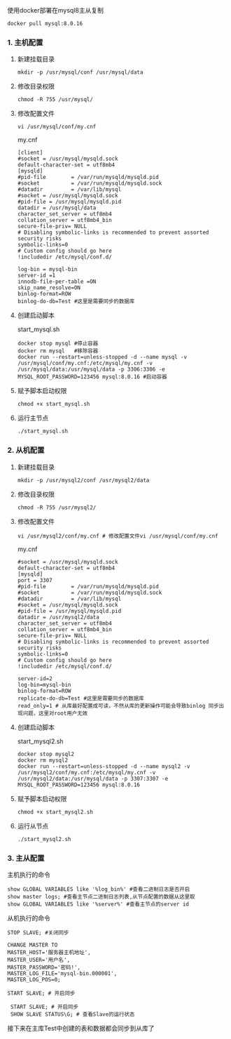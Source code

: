 使用docker部署在mysql8主从复制

```shell
docker pull mysql:8.0.16
```

### 1. 主机配置

1. 新建挂载目录

   ```shell
   mkdir -p /usr/mysql/conf /usr/mysql/data
   ```

2. 修改目录权限

   ```shell
   chmod -R 755 /usr/mysql/
   ```

3. 修改配置文件 

   ```shel
   vi /usr/mysql/conf/my.cnf
   ```

   my.cnf

   ```properties
   [client]
   #socket = /usr/mysql/mysqld.sock
   default-character-set = utf8mb4
   [mysqld]
   #pid-file        = /var/run/mysqld/mysqld.pid
   #socket          = /var/run/mysqld/mysqld.sock
   #datadir         = /var/lib/mysql
   #socket = /usr/mysql/mysqld.sock
   #pid-file = /usr/mysql/mysqld.pid
   datadir = /usr/mysql/data
   character_set_server = utf8mb4
   collation_server = utf8mb4_bin
   secure-file-priv= NULL
   # Disabling symbolic-links is recommended to prevent assorted security risks
   symbolic-links=0
   # Custom config should go here
   !includedir /etc/mysql/conf.d/
   
   log-bin = mysql-bin
   server-id =1
   innodb-file-per-table =ON
   skip_name_resolve=ON
   binlog-format=ROW
   binlog-do-db=Test #这里是需要同步的数据库
   
   ```

4. 创建启动脚本

   start_mysql.sh

   ```shell
   docker stop mysql #停止容器
   docker rm mysql   #移除容器
   docker run --restart=unless-stopped -d --name mysql -v /usr/mysql/conf/my.cnf:/etc/mysql/my.cnf -v /usr/mysql/data:/usr/mysql/data -p 3306:3306 -e MYSQL_ROOT_PASSWORD=123456 mysql:8.0.16 #启动容器
   ```

5. 赋予脚本启动权限

   ```shell
   chmod +x start_mysql.sh
   ```

6. 运行主节点

   ```shell
   ./start_mysql.sh
   ```

### 2. 从机配置

1. 新建挂载目录

   ```shell
   mkdir -p /usr/mysql2/conf /usr/mysql2/data
   ```

2. 修改目录权限

   ```shell
   chmod -R 755 /usr/mysql2/
   ```

3. 修改配置文件 

   ```shell
   vi /usr/mysql2/conf/my.cnf # 修改配置文件vi /usr/mysql/conf/my.cnf
   ```

   my.cnf
   
   ```properties
   #socket = /usr/mysql/mysqld.sock
   default-character-set = utf8mb4
   [mysqld]
   port = 3307
   #pid-file        = /var/run/mysqld/mysqld.pid
   #socket          = /var/run/mysqld/mysqld.sock
   #datadir         = /var/lib/mysql
   #socket = /usr/mysql/mysqld.sock
   #pid-file = /usr/mysql/mysqld.pid
   datadir = /usr/mysql2/data
   character_set_server = utf8mb4
   collation_server = utf8mb4_bin
   secure-file-priv= NULL
   # Disabling symbolic-links is recommended to prevent assorted security risks
   symbolic-links=0
   # Custom config should go here
   !includedir /etc/mysql/conf.d/
   
   server-id=2
   log-bin=mysql-bin
   binlog-format=ROW
   replicate-do-db=Test #这里是需要同步的数据库
   read_only=1 # 从库最好配置成可读，不然从库的更新操作可能会导致binlog 同步出现问题，这里对root用户无效
   ```
   
4. 创建启动脚本

   start_mysql2.sh

   ```shell
   docker stop mysql2
   docker rm mysql2
   docker run --restart=unless-stopped -d --name mysql2 -v /usr/mysql2/conf/my.cnf:/etc/mysql/my.cnf -v /usr/mysql2/data:/usr/mysql/data -p 3307:3307 -e MYSQL_ROOT_PASSWORD=123456 mysql:8.0.16
   ```

5. 赋予脚本启动权限

   ```shell
   chmod +x start_mysql2.sh
   ```

6. 运行从节点

   ```shell
   ./start_mysql2.sh
   ```

### 3. 主从配置

主机执行的命令

```shell
show GLOBAL VARIABLES like '%log_bin%' #查看二进制日志是否开启
show master logs; #查看主节点二进制日志列表,从节点配置的数据从这里取
show GLOBAL VARIABLES like '%server%' #查看主节点的server id
```

从机执行的命令

```shell
STOP SLAVE; #关闭同步

CHANGE MASTER TO
MASTER_HOST='服务器主机地址',
MASTER_USER='用户名',
MASTER_PASSWORD='密码!',
MASTER_LOG_FILE='mysql-bin.000001',
MASTER_LOG_POS=0;

START SLAVE; # 开启同步
```

```shell
 START SLAVE; # 开启同步
 SHOW SLAVE STATUS\G; # 查看Slave的运行状态
```

接下来在主库Test中创建的表和数据都会同步到从库了
